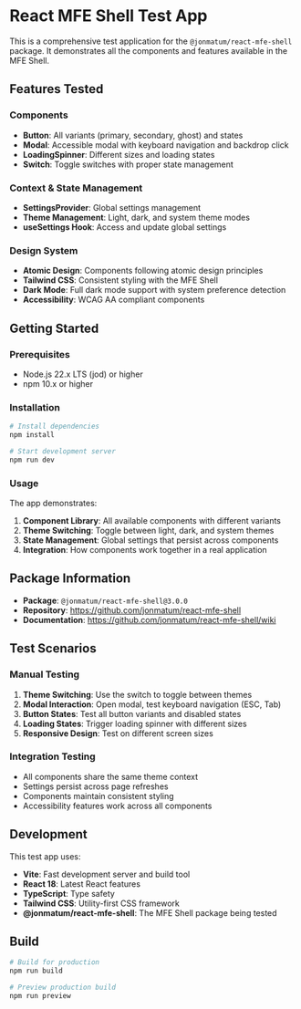 # React MFE Shell Test App

This is a comprehensive test application for the `@jonmatum/react-mfe-shell` package. It demonstrates all the components and features available in the MFE Shell.

## Features Tested

### Components
- **Button**: All variants (primary, secondary, ghost) and states
- **Modal**: Accessible modal with keyboard navigation and backdrop click
- **LoadingSpinner**: Different sizes and loading states
- **Switch**: Toggle switches with proper state management

### Context & State Management
- **SettingsProvider**: Global settings management
- **Theme Management**: Light, dark, and system theme modes
- **useSettings Hook**: Access and update global settings

### Design System
- **Atomic Design**: Components following atomic design principles
- **Tailwind CSS**: Consistent styling with the MFE Shell
- **Dark Mode**: Full dark mode support with system preference detection
- **Accessibility**: WCAG AA compliant components

## Getting Started

### Prerequisites
- Node.js 22.x LTS (jod) or higher
- npm 10.x or higher

### Installation

```bash
# Install dependencies
npm install

# Start development server
npm run dev
```

### Usage

The app demonstrates:

1. **Component Library**: All available components with different variants
2. **Theme Switching**: Toggle between light, dark, and system themes
3. **State Management**: Global settings that persist across components
4. **Integration**: How components work together in a real application

## Package Information

- **Package**: `@jonmatum/react-mfe-shell@3.0.0`
- **Repository**: https://github.com/jonmatum/react-mfe-shell
- **Documentation**: https://github.com/jonmatum/react-mfe-shell/wiki

## Test Scenarios

### Manual Testing
1. **Theme Switching**: Use the switch to toggle between themes
2. **Modal Interaction**: Open modal, test keyboard navigation (ESC, Tab)
3. **Button States**: Test all button variants and disabled states
4. **Loading States**: Trigger loading spinner with different sizes
5. **Responsive Design**: Test on different screen sizes

### Integration Testing
- All components share the same theme context
- Settings persist across page refreshes
- Components maintain consistent styling
- Accessibility features work across all components

## Development

This test app uses:
- **Vite**: Fast development server and build tool
- **React 18**: Latest React features
- **TypeScript**: Type safety
- **Tailwind CSS**: Utility-first CSS framework
- **@jonmatum/react-mfe-shell**: The MFE Shell package being tested

## Build

```bash
# Build for production
npm run build

# Preview production build
npm run preview
```
